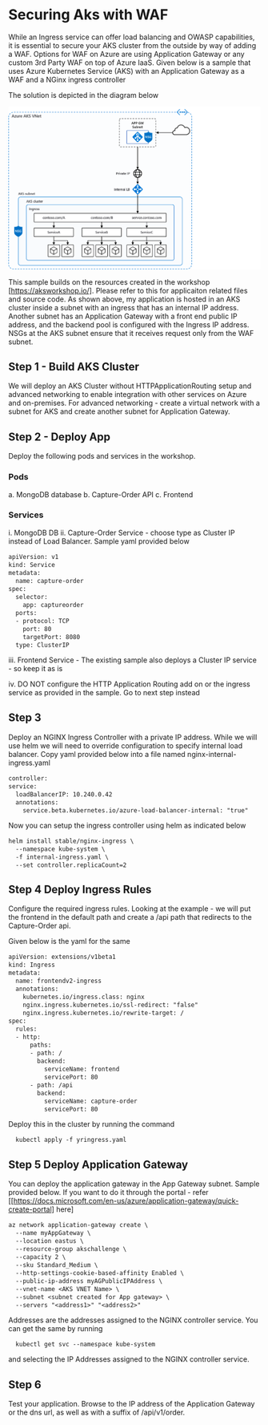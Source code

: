 # Securing Aks with WAF 
While an Ingress service can offer load balancing and OWASP capabilities, it is essential to secure your AKS cluster from the outside by way of adding a WAF. Options for WAF on Azure are using Application Gateway or any custom 3rd Party WAF on top of Azure IaaS. Given below is a sample that uses Azure Kubernetes Service (AKS) with an Application Gateway as a WAF and a NGinx ingress controller

The solution is depicted in the diagram below

![AKS with App G with Ingress](/AKS%20with%20WAF.png)

This sample builds on the resources created in the workshop [https://aksworkshop.io/]. Please refer to this for applicaiton related files and source code. 
As shown above, my application is hosted in an AKS cluster inside a subnet with an ingress that has an internal IP address. Another subnet has an Application Gateway with a front end public IP address, and the backend pool is configured with the Ingress IP address. NSGs at the AKS subnet ensure that it receives request only from the WAF subnet. 


## Step 1 - Build AKS Cluster

We will deploy an AKS Cluster without HTTPApplicationRouting setup and advanced networking to enable integration with other services on Azure and on-premises. For advanced networking - create a virtual network with a subnet for AKS and create another subnet for Application Gateway. 

## Step 2 - Deploy App

Deploy the following pods and services in the workshop. 

### Pods
a. MongoDB database
b. Capture-Order API
c. Frontend

### Services
i. MongoDB DB
ii. Capture-Order Service - choose type as Cluster IP instead of Load Balancer. Sample yaml provided below

```
apiVersion: v1
kind: Service
metadata:
  name: capture-order
spec:
  selector:
    app: captureorder
  ports:
  - protocol: TCP
    port: 80
    targetPort: 8080
  type: ClusterIP
  ```
  
  iii. Frontend Service - The existing sample also deploys a Cluster IP service - so keep it as is
  
  iv. DO NOT configure the HTTP Application Routing add on or the ingress service as provided in the sample. Go to next step instead
  
  ## Step 3
  
  Deploy an NGINX Ingress Controller with a private IP address. While we will use helm we will need to override configuration to specify internal load balancer. Copy yaml provided below into a file named nginx-internal-ingress.yaml
  
  ```
  controller:
  service:
    loadBalancerIP: 10.240.0.42
    annotations:
      service.beta.kubernetes.io/azure-load-balancer-internal: "true"
  ```
  
  Now you can setup the ingress controller using helm as indicated below
  
  ```
  helm install stable/nginx-ingress \
    --namespace kube-system \
    -f internal-ingress.yaml \
    --set controller.replicaCount=2
  ```

## Step 4 Deploy Ingress Rules

Configure the required ingress rules. Looking at the example - we will put the frontend in the default path and create a /api path that redirects to the Capture-Order api. 

Given below is the yaml for the same

```
apiVersion: extensions/v1beta1
kind: Ingress
metadata:
  name: frontendv2-ingress
  annotations:
    kubernetes.io/ingress.class: nginx
    nginx.ingress.kubernetes.io/ssl-redirect: "false"
    nginx.ingress.kubernetes.io/rewrite-target: /
spec:
  rules:
  - http:
      paths:
      - path: /
        backend:
          serviceName: frontend
          servicePort: 80
      - path: /api
        backend:
          serviceName: capture-order
          servicePort: 80
```

Deploy this in the cluster by running the command

  ```
    kubectl apply -f yringress.yaml
  ```

## Step 5 Deploy Application Gateway

You can deploy the application gateway in the App Gateway subnet. Sample provided below. If you want to do it through the portal - refer [[https://docs.microsoft.com/en-us/azure/application-gateway/quick-create-portal] here]

```
az network application-gateway create \
  --name myAppGateway \
  --location eastus \
  --resource-group akschallenge \
  --capacity 2 \
  --sku Standard_Medium \
  --http-settings-cookie-based-affinity Enabled \
  --public-ip-address myAGPublicIPAddress \
  --vnet-name <AKS VNET Name> \
  --subnet <subnet created for App gateway> \
  --servers "<address1>" "<address2>" 
```

Addresses are the addresses assigned to the NGINX controller service. You can get the same by running

  ```
    kubectl get svc --namespace kube-system
  ```
  and selecting the IP Addresses assigned to the NGINX controller service. 
  

## Step 6

Test your application. Browse to the IP address of the Application Gateway or the dns url, as well as with a suffix of /api/v1/order. 
  
  


